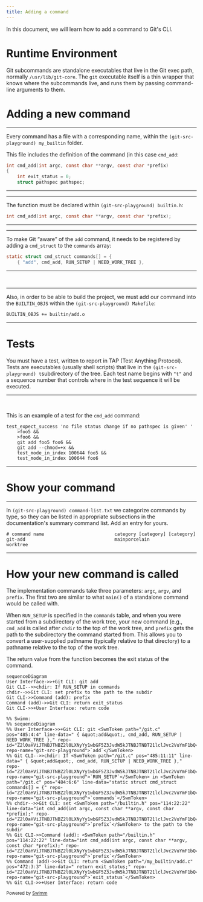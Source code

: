 ```yaml
---
title: Adding a command
---
```

In this document, we will learn how to add a command to Git's CLI.

# Runtime Environment

Git subcommands are standalone executables that live in the Git exec path, normally `/usr/lib/git-core`. The `git` executable itself is a thin wrapper that knows where the subcommands live, and runs them by passing command-line arguments to them.

# Adding a new command

<SwmSnippet path="/my_builtin/add.c" line="475" repo-id="Z2l0aHViJTNBJTNBZ2l0LXNyYy1wbGF5Z3JvdW5kJTNBJTNBT21lclJvc2VuYmF1bQ==" repo-name="git-src-playground">

---

Every command has a file with a corresponding name, within the <SwmPath repo-id="Z2l0aHViJTNBJTNBZ2l0LXNyYy1wbGF5Z3JvdW5kJTNBJTNBT21lclJvc2VuYmF1bQ==" repo-name="git-src-playground" path="/my_builtin">`(git-src-playground) my_builtin`</SwmPath> folder.

This file includes the definition of the command (in this case <SwmToken path="/my_builtin/add.c" pos="475:2:2" line-data="int cmd_add(int argc, const char **argv, const char *prefix)" repo-id="Z2l0aHViJTNBJTNBZ2l0LXNyYy1wbGF5Z3JvdW5kJTNBJTNBT21lclJvc2VuYmF1bQ==" repo-name="git-src-playground">`cmd_add`</SwmToken>:

```c
int cmd_add(int argc, const char **argv, const char *prefix)
{
	int exit_status = 0;
	struct pathspec pathspec;
```

---

</SwmSnippet>

<SwmSnippet path="/builtin.h" line="114" repo-id="Z2l0aHViJTNBJTNBZ2l0LXNyYy1wbGF5Z3JvdW5kJTNBJTNBT21lclJvc2VuYmF1bQ==" repo-name="git-src-playground">

---

The function must be declared within <SwmPath repo-id="Z2l0aHViJTNBJTNBZ2l0LXNyYy1wbGF5Z3JvdW5kJTNBJTNBT21lclJvc2VuYmF1bQ==" repo-name="git-src-playground" path="/builtin.h">`(git-src-playground) builtin.h`</SwmPath>:

```c
int cmd_add(int argc, const char **argv, const char *prefix);
```

---

</SwmSnippet>

<SwmSnippet path="/git.c" line="484" repo-id="Z2l0aHViJTNBJTNBZ2l0LXNyYy1wbGF5Z3JvdW5kJTNBJTNBT21lclJvc2VuYmF1bQ==" repo-name="git-src-playground">

---

To make Git “aware” of the <SwmToken path="/git.c" pos="485:4:4" line-data="	{ &quot;add&quot;, cmd_add, RUN_SETUP | NEED_WORK_TREE }," repo-id="Z2l0aHViJTNBJTNBZ2l0LXNyYy1wbGF5Z3JvdW5kJTNBJTNBT21lclJvc2VuYmF1bQ==" repo-name="git-src-playground">`add`</SwmToken> command, it needs to be registered by adding a <SwmToken path="/git.c" pos="484:4:4" line-data="static struct cmd_struct commands[] = {" repo-id="Z2l0aHViJTNBJTNBZ2l0LXNyYy1wbGF5Z3JvdW5kJTNBJTNBT21lclJvc2VuYmF1bQ==" repo-name="git-src-playground">`cmd_struct`</SwmToken> to the <SwmToken path="/git.c" pos="484:6:6" line-data="static struct cmd_struct commands[] = {" repo-id="Z2l0aHViJTNBJTNBZ2l0LXNyYy1wbGF5Z3JvdW5kJTNBJTNBT21lclJvc2VuYmF1bQ==" repo-name="git-src-playground">`commands`</SwmToken> array:

```c
static struct cmd_struct commands[] = {
	{ "add", cmd_add, RUN_SETUP | NEED_WORK_TREE },
```

---

</SwmSnippet>

&nbsp;

<SwmSnippet path="/Makefile" line="1063" repo-id="Z2l0aHViJTNBJTNBZ2l0LXNyYy1wbGF5Z3JvdW5kJTNBJTNBT21lclJvc2VuYmF1bQ==" repo-name="git-src-playground">

---

Also, in order to be able to build the project, we must add our command into the <SwmToken path="/Makefile" pos="1063:0:0" line-data="BUILTIN_OBJS += builtin/add.o" repo-id="Z2l0aHViJTNBJTNBZ2l0LXNyYy1wbGF5Z3JvdW5kJTNBJTNBT21lclJvc2VuYmF1bQ==" repo-name="git-src-playground">`BUILTIN_OBJS`</SwmToken> within the <SwmPath repo-id="Z2l0aHViJTNBJTNBZ2l0LXNyYy1wbGF5Z3JvdW5kJTNBJTNBT21lclJvc2VuYmF1bQ==" repo-name="git-src-playground" path="/Makefile">`(git-src-playground) Makefile`</SwmPath>:

```
BUILTIN_OBJS += builtin/add.o
```

---

</SwmSnippet>

# Tests

You must have a test, written to report in TAP (Test Anything Protocol). Tests are executables (usually shell scripts) that live in the <SwmPath repo-id="Z2l0aHViJTNBJTNBZ2l0LXNyYy1wbGF5Z3JvdW5kJTNBJTNBT21lclJvc2VuYmF1bQ==" repo-name="git-src-playground" path="/t">`(git-src-playground) t`</SwmPath>subdirectory of the tree. Each test name begins with `"t"` and a sequence number that controls where in the test sequence it will be executed.

<SwmSnippet path="/t/t3700-add.sh" line="429" repo-id="Z2l0aHViJTNBJTNBZ2l0LXNyYy1wbGF5Z3JvdW5kJTNBJTNBT21lclJvc2VuYmF1bQ==" repo-name="git-src-playground">

---

&nbsp;

This is an example of a test for the <SwmToken path="/builtin.h" pos="114:2:2" line-data="int cmd_add(int argc, const char **argv, const char *prefix);" repo-id="Z2l0aHViJTNBJTNBZ2l0LXNyYy1wbGF5Z3JvdW5kJTNBJTNBT21lclJvc2VuYmF1bQ==" repo-name="git-src-playground">`cmd_add`</SwmToken> command:

```shell
test_expect_success 'no file status change if no pathspec is given' '
	>foo5 &&
	>foo6 &&
	git add foo5 foo6 &&
	git add --chmod=+x &&
	test_mode_in_index 100644 foo5 &&
	test_mode_in_index 100644 foo6
```

---

</SwmSnippet>

# Show your command

<SwmSnippet path="/command-list.txt" line="47" repo-id="Z2l0aHViJTNBJTNBZ2l0LXNyYy1wbGF5Z3JvdW5kJTNBJTNBT21lclJvc2VuYmF1bQ==" repo-name="git-src-playground">

---

In <SwmPath repo-id="Z2l0aHViJTNBJTNBZ2l0LXNyYy1wbGF5Z3JvdW5kJTNBJTNBT21lclJvc2VuYmF1bQ==" repo-name="git-src-playground" path="/command-list.txt">`(git-src-playground) command-list.txt`</SwmPath> we categorize commands by type, so they can be listed in appropriate subsections in the documentation's summary command list. Add an entry for yours.

```text
# command name                          category [category] [category]
git-add                                 mainporcelain           worktree
```

---

</SwmSnippet>

# How your new command is called

The implementation commands take three parameters: <SwmToken path="/my_builtin/add.c" pos="475:6:6" line-data="int cmd_add(int argc, const char **argv, const char *prefix)" repo-id="Z2l0aHViJTNBJTNBZ2l0LXNyYy1wbGF5Z3JvdW5kJTNBJTNBT21lclJvc2VuYmF1bQ==" repo-name="git-src-playground">`argc`</SwmToken>, <SwmToken path="/builtin.h" pos="114:14:14" line-data="int cmd_add(int argc, const char **argv, const char *prefix);" repo-id="Z2l0aHViJTNBJTNBZ2l0LXNyYy1wbGF5Z3JvdW5kJTNBJTNBT21lclJvc2VuYmF1bQ==" repo-name="git-src-playground">`argv`</SwmToken>, and <SwmToken path="/builtin.h" pos="114:22:22" line-data="int cmd_add(int argc, const char **argv, const char *prefix);" repo-id="Z2l0aHViJTNBJTNBZ2l0LXNyYy1wbGF5Z3JvdW5kJTNBJTNBT21lclJvc2VuYmF1bQ==" repo-name="git-src-playground">`prefix`</SwmToken>. The first two are similar to what `main()` of a standalone command would be called with.

When <SwmToken path="/git.c" pos="485:11:11" line-data="	{ &quot;add&quot;, cmd_add, RUN_SETUP | NEED_WORK_TREE }," repo-id="Z2l0aHViJTNBJTNBZ2l0LXNyYy1wbGF5Z3JvdW5kJTNBJTNBT21lclJvc2VuYmF1bQ==" repo-name="git-src-playground">`RUN_SETUP`</SwmToken> is specified in the <SwmToken path="/git.c" pos="484:6:6" line-data="static struct cmd_struct commands[] = {" repo-id="Z2l0aHViJTNBJTNBZ2l0LXNyYy1wbGF5Z3JvdW5kJTNBJTNBT21lclJvc2VuYmF1bQ==" repo-name="git-src-playground">`commands`</SwmToken> table, and when you were started from a subdirectory of the work tree, your new command (e.g., <SwmToken path="/builtin.h" pos="114:2:2" line-data="int cmd_add(int argc, const char **argv, const char *prefix);" repo-id="Z2l0aHViJTNBJTNBZ2l0LXNyYy1wbGF5Z3JvdW5kJTNBJTNBT21lclJvc2VuYmF1bQ==" repo-name="git-src-playground">`cmd_add`</SwmToken> is called after `chdir` to the top of the work tree, and <SwmToken path="/my_builtin/add.c" pos="475:22:22" line-data="int cmd_add(int argc, const char **argv, const char *prefix)" repo-id="Z2l0aHViJTNBJTNBZ2l0LXNyYy1wbGF5Z3JvdW5kJTNBJTNBT21lclJvc2VuYmF1bQ==" repo-name="git-src-playground">`prefix`</SwmToken> gets the path to the subdirectory the command started from. This allows you to convert a user-supplied pathname (typically relative to that directory) to a pathname relative to the top of the work tree.

The return value from the function becomes the exit status of the command.

```mermaid
sequenceDiagram
User Interface->>+Git CLI: git add
Git CLI-->>chdir: If RUN_SETUP in commands
chdir-->>Git CLI: set prefix to the path to the subdir
Git CLI->>Command (add): prefix
Command (add)->>Git CLI: return exit_status
Git CLI->>+User Interface: return code

%% Swimm:
%% sequenceDiagram
%% User Interface->>+Git CLI: git <SwmToken path="/git.c" pos="485:4:4" line-data="	{ &quot;add&quot;, cmd_add, RUN_SETUP | NEED_WORK_TREE }," repo-id="Z2l0aHViJTNBJTNBZ2l0LXNyYy1wbGF5Z3JvdW5kJTNBJTNBT21lclJvc2VuYmF1bQ==" repo-name="git-src-playground">`add`</SwmToken>
%% Git CLI-->>chdir: If <SwmToken path="/git.c" pos="485:11:11" line-data="	{ &quot;add&quot;, cmd_add, RUN_SETUP | NEED_WORK_TREE }," repo-id="Z2l0aHViJTNBJTNBZ2l0LXNyYy1wbGF5Z3JvdW5kJTNBJTNBT21lclJvc2VuYmF1bQ==" repo-name="git-src-playground">`RUN_SETUP`</SwmToken> in <SwmToken path="/git.c" pos="484:6:6" line-data="static struct cmd_struct commands[] = {" repo-id="Z2l0aHViJTNBJTNBZ2l0LXNyYy1wbGF5Z3JvdW5kJTNBJTNBT21lclJvc2VuYmF1bQ==" repo-name="git-src-playground">`commands`</SwmToken>
%% chdir-->>Git CLI: set <SwmToken path="/builtin.h" pos="114:22:22" line-data="int cmd_add(int argc, const char **argv, const char *prefix);" repo-id="Z2l0aHViJTNBJTNBZ2l0LXNyYy1wbGF5Z3JvdW5kJTNBJTNBT21lclJvc2VuYmF1bQ==" repo-name="git-src-playground">`prefix`</SwmToken> to the path to the subdir
%% Git CLI->>Command (add): <SwmToken path="/builtin.h" pos="114:22:22" line-data="int cmd_add(int argc, const char **argv, const char *prefix);" repo-id="Z2l0aHViJTNBJTNBZ2l0LXNyYy1wbGF5Z3JvdW5kJTNBJTNBT21lclJvc2VuYmF1bQ==" repo-name="git-src-playground">`prefix`</SwmToken>
%% Command (add)->>Git CLI: return <SwmToken path="/my_builtin/add.c" pos="472:3:3" line-data="	return exit_status;" repo-id="Z2l0aHViJTNBJTNBZ2l0LXNyYy1wbGF5Z3JvdW5kJTNBJTNBT21lclJvc2VuYmF1bQ==" repo-name="git-src-playground">`exit_status`</SwmToken>
%% Git CLI->>+User Interface: return code
```

<SwmMeta version="3.0.0" repo-id="Z2l0aHViJTNBJTNBZ2l0LXNyYy1wbGF5Z3JvdW5kLXN3aW1tLXN0YWdpbmclM0ElM0FyaWNhcmRvbG9wZXpn" repo-name="git-src-playground-swimm-staging"><sup>Powered by [Swimm](https://staging.swimm.cloud/)</sup></SwmMeta>
